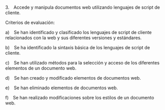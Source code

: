 3. Accede y manipula documentos web utilizando lenguajes de script de cliente.

Criterios de evaluación:

a) Se han identificado y clasificado los lenguajes de script de cliente relacionados con la web y sus diferentes versiones y estándares.

b) Se ha identificado la sintaxis básica de los lenguajes de script de cliente.

c) Se han utilizado métodos para la selección y acceso de los diferentes elementos de un documento web.

d) Se han creado y modificado elementos de documentos web.

e) Se han eliminado elementos de documentos web.

f) Se han realizado modificaciones sobre los estilos de un documento web.
